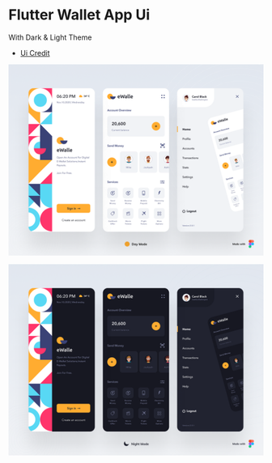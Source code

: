 # Flutter Wallet App Ui
 With Dark & Light Theme
- [Ui Credit](https://www.uplabs.com/posts/ewalle-portable-wallet)
 
![Banner](assets/light.png)
 
![Banner](assets/dark.png)
